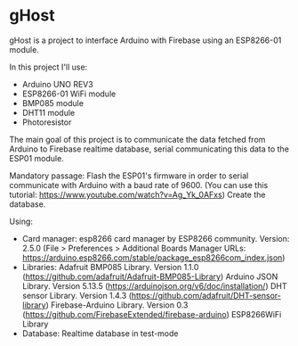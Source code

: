# gHost
gHost is a project to interface Arduino with Firebase using an ESP8266-01 module.

In this project I'll use:
- Arduino UNO REV3
- ESP8266-01 WiFi module
- BMP085 module
- DHT11 module
- Photoresistor

The main goal of this project is to communicate the data fetched from Arduino to Firebase realtime database, serial communicating this data to the ESP01 module.

Mandatory passage:
Flash the ESP01's firmware in order to serial communicate with Arduino with a baud rate of 9600. (You can use this tutorial: https://www.youtube.com/watch?v=Ag_Yk_0AFxs)
Create the database.

Using:
- Card manager:
  esp8266 card manager by ESP8266 community. Version: 2.5.0 (File > Preferences > Additional Boards Manager URLs: https://arduino.esp8266.com/stable/package_esp8266com_index.json)
- Libraries:
  Adafruit BMP085 Library. Version 1.1.0 (https://github.com/adafruit/Adafruit-BMP085-Library)
  Arduino JSON Library. Version 5.13.5 (https://arduinojson.org/v6/doc/installation/)
  DHT sensor Library. Version 1.4.3 (https://github.com/adafruit/DHT-sensor-library)
  Firebase-Arduino Library. Version 0.3 (https://github.com/FirebaseExtended/firebase-arduino)
  ESP8266WiFi Library 
- Database:
  Realtime database in test-mode



